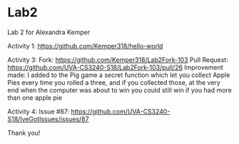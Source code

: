 # Lab2
Lab 2 for Alexandra Kemper

Activity 1: https://github.com/Kemper318/hello-world

Activity 3: 
Fork: https://github.com/Kemper318/Lab2Fork-103
Pull Request: https://github.com/UVA-CS3240-S18/Lab2Fork-103/pull/26
Improvement made: I added to the Pig game a secret function which let you collect Apple Pies every time you rolled a three, and if you collected those, at the very end when the computer was about to win you could still win if you had more than one apple pie

Activity 4: 
Issue #87: https://github.com/UVA-CS3240-S18/IveGotIssues/issues/87 

Thank you!
